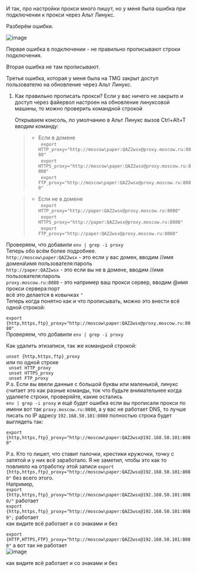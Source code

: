 И так, про настройки прокси много пишут, но у меня была ошибка при подключении к прокси через Альт Линукс.

Разберём ошибки.

![image](https://github.com/user-attachments/assets/460aed8e-1e40-421a-864f-94cffe268ee0)

Первая ошибка в подключении - не правильно прописывают строки подключения. 

Вторая ошибка не там прописывают.

Третья ошибка, которая у меня была на TMG закрыт доступ пользователю на обновление через Альт Линукс.

1. Как правильно прописать прокси? Если у вас ничего не закрыто и доступ через файервол настроен на обновление линуксовой машины, то можно проверить командной строкой

   Открываем консоль, по умолчанию в Альт Линукс вызов Ctrl+Alt+T вводим команду:
   >- Если в домене<br>
  ``` export HTTP_proxy="http://moscow\paper:QAZ2wsx@proxy.moscow.ru:8080"```  <br>
  ``` export HTTPS_proxy="http://moscow\paper:QAZ2wsx@proxy.moscow.ru:8080"``` <br>
  ``` export FTP_proxy="http://moscow\paper:QAZ2wsx@proxy.moscow.ru:8080"```   <br>
   
   >- Если не в домене<br>
  ``` export HTTP_proxy="http://paper:QAZ2wsx@proxy.moscow.ru:8080"```  <br>
  ``` export HTTPS_proxy="http://paper:QAZ2wsx@proxy.moscow.ru:8080"``` <br>
  ``` export FTP_proxy="http://paper:QAZ2wsx@proxy.moscow.ru:8080"```   <br>
>
Проверяем, что добавили ``env | grep -i proxy``<br>
Теперь обо всём более подробнее.<br>
``http://moscow\paper:QAZ2wsx`` - это если у вас домен, вводим //имя домена\имя пользователя:пароль<br>
``http://paper:QAZ2wsx`` - это если вы не в домене, вводим //имя пользователя:пароль<br>
``proxy.moscow.ru:8080`` - это например ваш прокси сервер, вводим @имя прокси сервера:порт<br>
всё это делается в ковычках ``"`` <br>
Теперь когда понятно как и что прописывать, можно это внести всё одной строкой:

``export {http,https,ftp}_proxy="http://moscow\paper:QAZ2wsx@proxy.moscow.ru:8080"``<br>
Проверяем, что добавили
``env | grep -i proxy``

Как удалить этизаписи, так же командной строкой:

``unset {http,https,ftp}_proxy``<br>
или по одной строке<br>
  ``` unset HTTP_proxy``` <br>
  ``` unset HTTPS_proxy```<br>
  ``` unset FTP_proxy```  <br>
P.s. Если вы ввели данные с большой буквы или маленькой, линукс считает это как разные команды, ток что будьте внимательнее когда удаляете строки, проверяйте, какие остались<br>
``env | grep -i proxy`` и ещё будет ошибка если вы прописали прокси по имени вот так ``proxy.moscow.ru:8080``, а у вас не работает DNS, то лучше писать по IP адресу ``192.168.50.101:8080`` полностью строка будет выглядеть так:

``export {http,https,ftp}_proxy="http://moscow\paper:QAZ2wsx@192.168.50.101:8080"``

P.s. Кто то пишет, что ставит палочки, крестики  кружочки, точку с запятой и у них всё заработало. Я не заметил, чтобы это как то повлияло на отработку этой записи ``export {http,https,ftp}_proxy="http://moscow\paper:QAZ2wsx@192.168.50.101:8080"`` без всего этого.<br>
Например,<br>
``export {http,https,ftp}_proxy="http://moscow\paper:QAZ2wsx@192.168.50.101:8080/"`` работает<br> 
``export {http,https,ftp}_proxy="http://moscow\paper:QAZ2wsx@192.168.50.101:8080";`` работает<br> 
как видите всё работает и со знаками и без<br>


``export {HTTP,HTTPS,FTP}_proxy="http://moscow\paper:QAZ2wsx@192.168.50.101:8080"`` а вот так не работает<br>
![image](https://github.com/user-attachments/assets/1633668b-a351-4883-8474-624b3d4fc770)



как видите всё работает и со знаками и без




